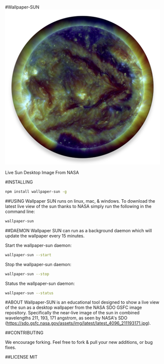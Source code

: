 #Wallpaper-SUN
![Wallpaper-SUN](https://raw.githubusercontent.com/active9/wallpaper-sun/master/wps.png)

Live Sun Desktop Image From NASA

#INSTALLING

```bash
npm install wallpaper-sun -g
```

##USING
Wallpaper SUN runs on linux, mac, & windows. To download the latest live view of the sun thanks to NASA simply run the following in the command line:

```bash
wallpaper-sun
```

##DAEMON
Wallpaper SUN can run as a background daemon which will update the wallpaper every 15 minutes.

Start the wallpaper-sun daemon:
```bash
wallpaper-sun --start
```

Stop the wallpaper-sun daemon:
```bash
wallpaper-sun --stop
```

Status the wallpaper-sun daemon:
```bash
wallpaper-sun --status
```

#ABOUT
Wallpaper-SUN is an educational tool designed to show a live view of the sun as a desktop wallpaper from the NASA SDO GSFC image repository. Specifically the  near-live image of the sun in combined wavelengths 211, 193, 171 angstrom, as seen by NASA's SDO (https://sdo.gsfc.nasa.gov/assets/img/latest/latest_4096_211193171.jpg).

##CONTRIBUTING

We encourage forking. Feel free to fork & pull your new additions, or bug fixes.

##LICENSE
MIT



